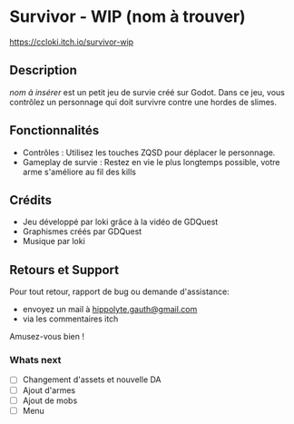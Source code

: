 # Survivor - WIP (nom à trouver)

https://ccloki.itch.io/survivor-wip

## Description
*nom à insérer* est un petit jeu de survie créé sur Godot. Dans ce jeu, vous contrôlez un personnage qui doit survivre contre une hordes de slimes.

## Fonctionnalités
- Contrôles : Utilisez les touches ZQSD pour déplacer le personnage.
- Gameplay de survie : Restez en vie le plus longtemps possible, votre arme s'améliore au fil des kills 

## Crédits
- Jeu développé par loki grâce à la vidéo de GDQuest
- Graphismes créés par GDQuest
- Musique par loki

## Retours et Support
Pour tout retour, rapport de bug ou demande d'assistance:
- envoyez un mail à hippolyte.gauth@gmail.com
- via les commentaires itch

Amusez-vous bien !

### Whats next
- [ ] Changement d'assets et nouvelle DA
- [ ] Ajout d'armes
- [ ] Ajout de mobs
- [ ] Menu 
